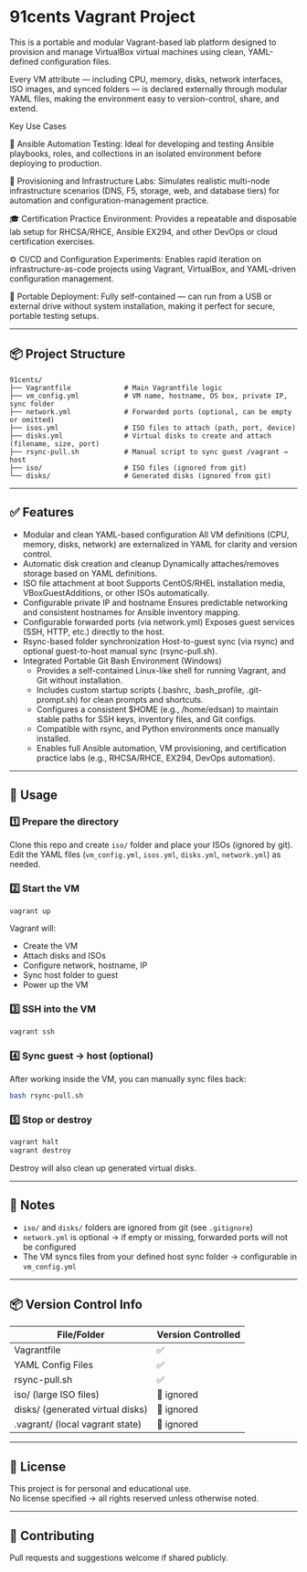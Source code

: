 
# 91cents Vagrant Project

This is a portable and modular Vagrant-based lab platform designed to provision and manage VirtualBox virtual machines using clean, YAML-defined configuration files.

Every VM attribute — including CPU, memory, disks, network interfaces, ISO images, and synced folders — is declared externally through modular YAML files, making the environment easy to version-control, share, and extend.

Key Use Cases

🔧 Ansible Automation Testing: Ideal for developing and testing Ansible playbooks, roles, and collections in an isolated environment before deploying to production.

🧱 Provisioning and Infrastructure Labs: Simulates realistic multi-node infrastructure scenarios (DNS, F5, storage, web, and database tiers) for automation and configuration-management practice.

🎓 Certification Practice Environment: Provides a repeatable and disposable lab setup for RHCSA/RHCE, Ansible EX294, and other DevOps or cloud certification exercises.

⚙️ CI/CD and Configuration Experiments: Enables rapid iteration on infrastructure-as-code projects using Vagrant, VirtualBox, and YAML-driven configuration management.

🚀 Portable Deployment: Fully self-contained — can run from a USB or external drive without system installation, making it perfect for secure, portable testing setups.

---

## 📦 Project Structure

```text
91cents/
├── Vagrantfile             # Main Vagrantfile logic
├── vm_config.yml           # VM name, hostname, OS box, private IP, sync folder
├── network.yml             # Forwarded ports (optional, can be empty or omitted)
├── isos.yml                # ISO files to attach (path, port, device)
├── disks.yml               # Virtual disks to create and attach (filename, size, port)
├── rsync-pull.sh           # Manual script to sync guest /vagrant → host
├── iso/                    # ISO files (ignored from git)
└── disks/                  # Generated disks (ignored from git)
```

---

## ✅ Features

- Modular and clean YAML-based configuration
  All VM definitions (CPU, memory, disks, network) are externalized in YAML for clarity and version control.
- Automatic disk creation and cleanup
  Dynamically attaches/removes storage based on YAML definitions.
- ISO file attachment at boot
  Supports CentOS/RHEL installation media, VBoxGuestAdditions, or other ISOs automatically.
- Configurable private IP and hostname
  Ensures predictable networking and consistent hostnames for Ansible inventory mapping.
- Configurable forwarded ports (via network.yml)
  Exposes guest services (SSH, HTTP, etc.) directly to the host.
- Rsync-based folder synchronization
  Host-to-guest sync (via rsync) and optional guest-to-host manual sync (rsync-pull.sh).
- Integrated Portable Git Bash Environment (Windows) 
    - Provides a self-contained Linux-like shell for running  Vagrant, and Git without installation.
    - Includes custom startup scripts (.bashrc, .bash_profile, .git-prompt.sh) for clean prompts and shortcuts.
    - Configures a consistent $HOME (e.g., /home/edsan) to maintain stable paths for SSH keys, inventory files, and Git configs.
    - Compatible with rsync, and Python environments once manually installed.
    - Enables full Ansible automation, VM provisioning, and certification practice labs (e.g., RHCSA/RHCE, EX294, DevOps automation).

---

## 🚀 Usage

### 1️⃣ Prepare the directory

Clone this repo and create `iso/` folder and place your ISOs (ignored by git).  
Edit the YAML files (`vm_config.yml`, `isos.yml`, `disks.yml`, `network.yml`) as needed.

### 2️⃣ Start the VM

```bash
vagrant up
```

Vagrant will:

- Create the VM
- Attach disks and ISOs
- Configure network, hostname, IP
- Sync host folder to guest
- Power up the VM

### 3️⃣ SSH into the VM

```bash
vagrant ssh
```

### 4️⃣ Sync guest → host (optional)

After working inside the VM, you can manually sync files back:

```bash
bash rsync-pull.sh
```

### 5️⃣ Stop or destroy

```bash
vagrant halt
vagrant destroy
```

Destroy will also clean up generated virtual disks.

---

## 📌 Notes

- `iso/` and `disks/` folders are ignored from git (see `.gitignore`)
- `network.yml` is optional → if empty or missing, forwarded ports will not be configured
- The VM syncs files from your defined host sync folder → configurable in `vm_config.yml`

---

## 📦 Version Control Info

| File/Folder | Version Controlled |
|-------------|--------------------|
| Vagrantfile | ✅ |
| YAML Config Files | ✅ |
| rsync-pull.sh | ✅ |
| iso/ (large ISO files) | 🚫 ignored |
| disks/ (generated virtual disks) | 🚫 ignored |
| .vagrant/ (local vagrant state) | 🚫 ignored |

---

## 📜 License

This project is for personal and educational use.  
No license specified → all rights reserved unless otherwise noted.

---

## 🤝 Contributing

Pull requests and suggestions welcome if shared publicly.
